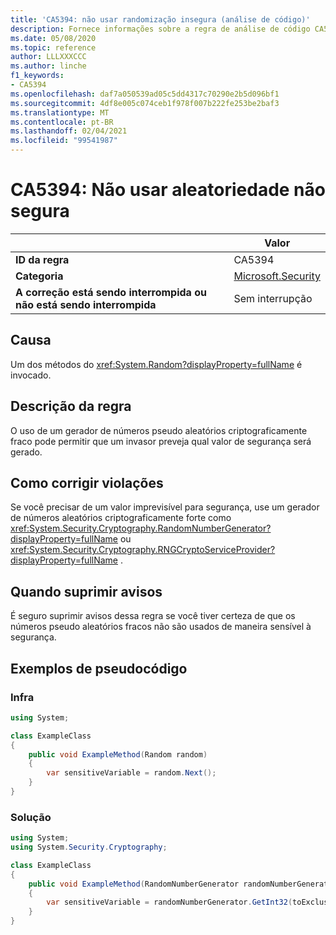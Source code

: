 ```yaml
---
title: 'CA5394: não usar randomização insegura (análise de código)'
description: Fornece informações sobre a regra de análise de código CA5394, incluindo causas, como corrigir violações e quando suprimir.
ms.date: 05/08/2020
ms.topic: reference
author: LLLXXXCCC
ms.author: linche
f1_keywords:
- CA5394
ms.openlocfilehash: daf7a050539ad05c5dd4317c70290e2b5d096bf1
ms.sourcegitcommit: 4df8e005c074ceb1f978f007b222fe253be2baf3
ms.translationtype: MT
ms.contentlocale: pt-BR
ms.lasthandoff: 02/04/2021
ms.locfileid: "99541987"
---
```

# <a name="ca5394-do-not-use-insecure-randomness"></a>CA5394: Não usar aleatoriedade não segura

| | Valor |
|-|-|
| **ID da regra** |CA5394|
| **Categoria** |[Microsoft.Security](security-warnings.md)|
| **A correção está sendo interrompida ou não está sendo interrompida** |Sem interrupção|

## <a name="cause"></a>Causa

Um dos métodos do <xref:System.Random?displayProperty=fullName> é invocado.

## <a name="rule-description"></a>Descrição da regra

O uso de um gerador de números pseudo aleatórios criptograficamente fraco pode permitir que um invasor preveja qual valor de segurança será gerado.

## <a name="how-to-fix-violations"></a>Como corrigir violações

Se você precisar de um valor imprevisível para segurança, use um gerador de números aleatórios criptograficamente forte como <xref:System.Security.Cryptography.RandomNumberGenerator?displayProperty=fullName> ou <xref:System.Security.Cryptography.RNGCryptoServiceProvider?displayProperty=fullName> .

## <a name="when-to-suppress-warnings"></a>Quando suprimir avisos

É seguro suprimir avisos dessa regra se você tiver certeza de que os números pseudo aleatórios fracos não são usados de maneira sensível à segurança.

## <a name="pseudo-code-examples"></a>Exemplos de pseudocódigo

### <a name="violation"></a>Infra

```csharp
using System;

class ExampleClass
{
    public void ExampleMethod(Random random)
    {
        var sensitiveVariable = random.Next();
    }
}
```

### <a name="solution"></a>Solução

```csharp
using System;
using System.Security.Cryptography;

class ExampleClass
{
    public void ExampleMethod(RandomNumberGenerator randomNumberGenerator, int toExclusive)
    {
        var sensitiveVariable = randomNumberGenerator.GetInt32(toExclusive);
    }
}
```
